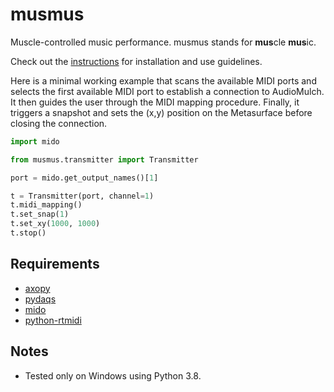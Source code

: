 # musmus
Muscle-controlled music performance. musmus stands for **mus**cle **mus**ic.

Check out the [instructions](instructions.md) for installation and use guidelines.

Here is a minimal working example that scans the available MIDI ports and selects the first available MIDI port to establish a connection to AudioMulch. It then guides the user through the MIDI mapping procedure. Finally, it triggers a snapshot and sets the (x,y) position on the Metasurface before closing the connection.

```python
import mido

from musmus.transmitter import Transmitter

port = mido.get_output_names()[1]

t = Transmitter(port, channel=1)
t.midi_mapping()
t.set_snap(1)
t.set_xy(1000, 1000)
t.stop()
```

## Requirements
* [axopy](https://github.com/intellsensing/axopy)
* [pydaqs](https://github.com/intellsensing/pydaqs)
* [mido](https://github.com/mido/mido)
* [python-rtmidi](https://pypi.org/project/python-rtmidi/)

## Notes
* Tested only on Windows using Python 3.8.
